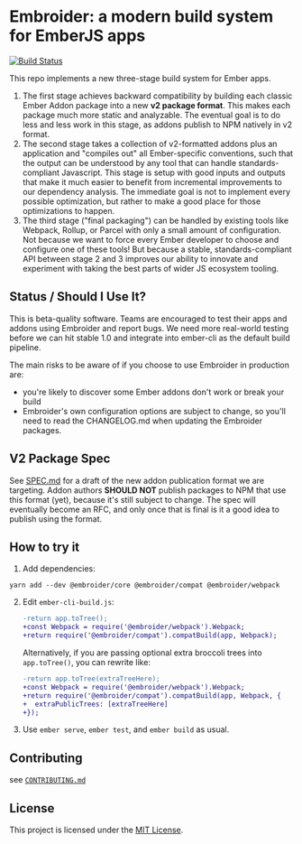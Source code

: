 # Embroider: a modern build system for EmberJS apps

[![Build Status](https://travis-ci.org/embroider-build/embroider.svg?branch=master)](https://travis-ci.org/embroider-build/embroider)

This repo implements a new three-stage build system for Ember apps.

1. The first stage achieves backward compatibility by building each classic Ember Addon package into a new **v2 package format**. This makes each package much more static and analyzable. The eventual goal is to do less and less work in this stage, as addons publish to NPM natively in v2 format.
2. The second stage takes a collection of v2-formatted addons plus an application and "compiles out" all Ember-specific conventions, such that the output can be understood by any tool that can handle standards-compliant Javascript. This stage is setup with good inputs and outputs that make it much easier to benefit from incremental improvements to our dependency analysis. The immediate goal is not to implement every possible optimization, but rather to make a good place for those optimizations to happen.
3. The third stage ("final packaging") can be handled by existing tools like Webpack, Rollup, or Parcel with only a small amount of configuration. Not because we want to force every Ember developer to choose and configure one of these tools! But because a stable, standards-compliant API between stage 2 and 3 improves our ability to innovate and experiment with taking the best parts of wider JS ecosystem tooling.

## Status / Should I Use It?

This is beta-quality software. Teams are encouraged to test their apps and addons using Embroider and report bugs. We need more real-world testing before we can hit stable 1.0 and integrate into ember-cli as the default build pipeline.

The main risks to be aware of if you choose to use Embroider in production are:

 - you're likely to discover some Ember addons don't work or break your build
 - Embroider's own configuration options are subject to change, so you'll need to read the CHANGELOG.md when updating the Embroider packages.

## V2 Package Spec

See [SPEC.md](https://github.com/embroider-build/embroider/blob/master/SPEC.md) for a draft of the new addon publication format we are targeting. Addon authors **SHOULD NOT** publish packages to NPM that use this format (yet), because it's still subject to change. The spec will eventually become an RFC, and only once that is final is it a good idea to publish using the format.

## How to try it

1. Add dependencies:

```
yarn add --dev @embroider/core @embroider/compat @embroider/webpack
```

2. Edit `ember-cli-build.js`:

   ```diff
   -return app.toTree();
   +const Webpack = require('@embroider/webpack').Webpack;
   +return require('@embroider/compat').compatBuild(app, Webpack);
   ```

    Alternatively, if you are passing optional extra broccoli trees into `app.toTree()`, you can rewrite like:

    ```diff
   -return app.toTree(extraTreeHere);
   +const Webpack = require('@embroider/webpack').Webpack;
   +return require('@embroider/compat').compatBuild(app, Webpack, {
   +  extraPublicTrees: [extraTreeHere]
   +});
    ```

3. Use `ember serve`, `ember test`, and `ember build` as usual.

## Contributing

see [`CONTRIBUTING.md`](CONTRIBUTING.md)


## License

This project is licensed under the [MIT License](LICENSE).
